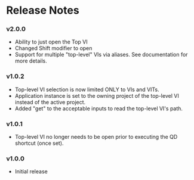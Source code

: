# Release Notes

### v2.0.0
- Ability to just open the Top VI
- Changed Shift modifier to open
- Support for multiple "top-level" VIs via aliases. See documentation for more details.

### v1.0.2
- Top-level VI selection is now limited ONLY to VIs and VITs.
- Application instance is set to the owning project of the top-level VI instead of the active project.
- Added "get" to the acceptable inputs to read the top-level VI's path.

### v1.0.1
- Top-level VI no longer needs to be open prior to executing the QD shortcut (once set).

### v1.0.0
- Initial release